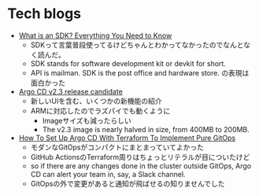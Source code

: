 # Tech blogs

- [What is an SDK? Everything You Need to Know](https://clevertap.com/blog/what-is-an-sdk/)
  - SDKって言葉普段使ってるけどちゃんとわかってなかったのでなんとなく読んだ。
  - SDK stands for software development kit or devkit for short. 
  - API is mailman. SDK is the post office and hardware store. の表現は面白かった
- [Argo CD v2.3 release candidate](https://blog.argoproj.io/argo-cd-v2-3-release-candidate-a5b8cf11b0d3)
  - 新しいUIを含む、いくつかの新機能の紹介
  - ARMに対応したのでラズパイでも動くように
    - Imageサイズも減ったらしい
    - The v2.3 image is nearly halved in size, from 400MB to 200MB.
- [How To Set Up Argo CD With Terraform To Implement Pure GitOps](https://betterprogramming.pub/how-to-set-up-argo-cd-with-terraform-to-implement-pure-gitops-d5a1d797926a)
  - モダンなGitOpsがコンパクトにまとまっていてよかった
  - GitHub ActionsのTerraform周りはちょっとリテラルが目についたけど
  - so if there are any changes done in the cluster outside GitOps, Argo CD can alert your team in, say, a Slack channel.
  - GitOpsの外で変更があると通知が飛ばせるの知りませんでした